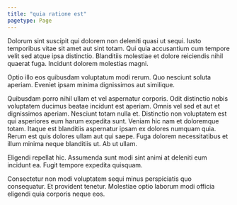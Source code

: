```yaml
---
title: "quia ratione est"
pagetype: Page
---
```

Dolorum sint suscipit qui dolorem non deleniti quasi ut sequi. Iusto temporibus vitae sit amet aut sint totam. Qui quia accusantium cum tempore velit sed atque ipsa distinctio. Blanditiis molestiae et dolore reiciendis nihil quaerat fuga. Incidunt dolorem molestias magni.

Optio illo eos quibusdam voluptatum modi rerum. Quo nesciunt soluta aperiam. Eveniet ipsam minima dignissimos aut similique.

Quibusdam porro nihil ullam et vel aspernatur corporis. Odit distinctio nobis voluptatem ducimus beatae incidunt est aperiam. Omnis vel sed et aut et dignissimos aperiam. Nesciunt totam nulla et. Distinctio non voluptatem est qui asperiores eum harum expedita sunt. Veniam hic nam et doloremque totam.
Itaque est blanditiis aspernatur ipsam ex dolores numquam quia. Rerum est quis dolores ullam aut qui saepe. Fuga dolorem necessitatibus et illum minima neque blanditiis ut. Ab ut ullam.

Eligendi repellat hic. Assumenda sunt modi sint animi at deleniti eum incidunt ea. Fugit tempore expedita quisquam.

Consectetur non modi voluptatem sequi minus perspiciatis quo consequatur. Et provident tenetur. Molestiae optio laborum modi officia eligendi quia corporis neque eos.
